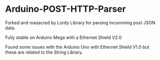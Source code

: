# Arduino-POST-HTTP-Parser
Forked and masacred by Lordy
Library for parsing incomming post JSON data.

Fully stable on Arduino Mega with a Ethernet Shield V2.0

Found some issues with the Arduino Uno with Ethernet Shield V1.0 but these are related to the String Library.
